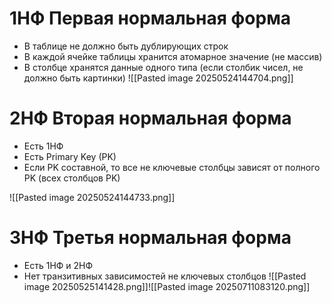 # 1НФ Первая нормальная форма
- В таблице не должно быть дублирующих строк
- В каждой ячейке таблицы хранится атомарное значение (не массив)
- В столбце хранятся данные одного типа (если столбик чисел, не должно быть картинки)
![[Pasted image 20250524144704.png]]
# 2НФ Вторая нормальная форма
- Есть 1НФ
- Есть Primary Key (PK)
- Если PK составной, то все не ключевые столбцы зависят от полного PK (всех столбцов PK)

![[Pasted image 20250524144733.png]]
# 3НФ Третья нормальная форма
- Есть 1НФ и 2НФ
- Нет транзитивных зависимостей не ключевых столбцов
![[Pasted image 20250525141428.png]]![[Pasted image 20250711083120.png]]